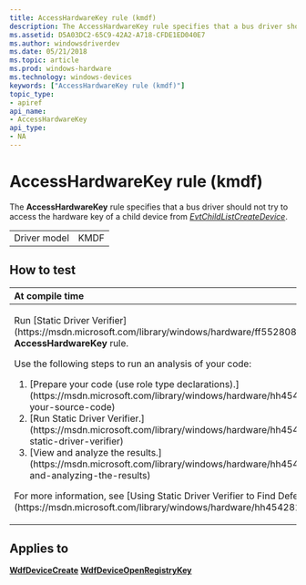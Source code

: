 ```yaml
---
title: AccessHardwareKey rule (kmdf)
description: The AccessHardwareKey rule specifies that a bus driver should not try to access the hardware key of a child device from EvtChildListCreateDevice.
ms.assetid: D5A03DC2-65C9-42A2-A718-CFDE1ED040E7
ms.author: windowsdriverdev
ms.date: 05/21/2018
ms.topic: article
ms.prod: windows-hardware
ms.technology: windows-devices
keywords: ["AccessHardwareKey rule (kmdf)"]
topic_type:
- apiref
api_name:
- AccessHardwareKey
api_type:
- NA
---
```


# AccessHardwareKey rule (kmdf)


The **AccessHardwareKey** rule specifies that a bus driver should not try to access the hardware key of a child device from [*EvtChildListCreateDevice*](https://msdn.microsoft.com/library/windows/hardware/ff540828).

|              |      |
|--------------|------|
| Driver model | KMDF |

How to test
-----------

<table>
<colgroup>
<col width="100%" />
</colgroup>
<thead>
<tr class="header">
<th align="left">At compile time</th>
</tr>
</thead>
<tbody>
<tr class="odd">
<td align="left"><p>Run [Static Driver Verifier](https://msdn.microsoft.com/library/windows/hardware/ff552808) and specify the <strong>AccessHardwareKey</strong> rule.</p>
Use the following steps to run an analysis of your code:
<ol>
<li>[Prepare your code (use role type declarations).](https://msdn.microsoft.com/library/windows/hardware/hh454281#preparing-your-source-code)</li>
<li>[Run Static Driver Verifier.](https://msdn.microsoft.com/library/windows/hardware/hh454281#running-static-driver-verifier)</li>
<li>[View and analyze the results.](https://msdn.microsoft.com/library/windows/hardware/hh454281#viewing-and-analyzing-the-results)</li>
</ol>
<p>For more information, see [Using Static Driver Verifier to Find Defects in Drivers](https://msdn.microsoft.com/library/windows/hardware/hh454281).</p></td>
</tr>
</tbody>
</table>

Applies to
----------

[**WdfDeviceCreate**](https://msdn.microsoft.com/library/windows/hardware/ff545926)
[**WdfDeviceOpenRegistryKey**](https://msdn.microsoft.com/library/windows/hardware/ff546804)
 

 





